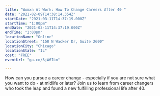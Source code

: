 ```yaml
---
title: "Womxn At Work: How To Change Careers After 40 "
date: "2021-02-09T14:38:14.354Z"
startDate: "2021-03-11T14:37:19.000Z"
startTime: "1:00pm"
endDate: "2021-03-11T14:37:19.000Z"
endTime: "2:00pm"
locationName: "Online"
locationStreet: "150 N Wacker Dr, Suite 2600"
locationCity: "Chicago"
locationState: "IL"
cost: "FREE"
eventUrl: "ga.co/3jA6ILm"

---
```


How can you pursue a career change - especially if you are not sure what you want to do - at midlife or later? Join us to learn from career changers who took the leap and found a new fulfilling professional life after 40.

